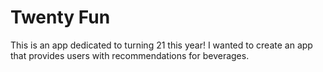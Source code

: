 # Twenty Fun

This is an app dedicated to turning 21 this year! I wanted to create an app that provides users with recommendations for beverages.

